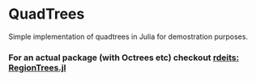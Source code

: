 # QuadTrees

Simple implementation of quadtrees in Julia for demostration purposes.

### For an actual package (with Octrees etc) checkout [rdeits: RegionTrees.jl](https://github.com/rdeits/RegionTrees.jl)
